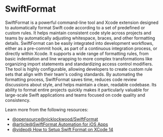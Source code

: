 # SwiftFormat

SwiftFormat is a powerful command-line tool and Xcode extension designed to automatically format Swift code according to a set of predefined or custom rules. It helps maintain consistent code style across projects and teams by automatically adjusting whitespace, braces, and other formatting details. SwiftFormat can be easily integrated into development workflows, either as a pre-commit hook, as part of a continuous integration process, or directly within Xcode. It supports a wide range of formatting rules, from basic indentation and line wrapping to more complex transformations like organizing import statements and standardizing access control modifiers. The tool is highly configurable, allowing developers to create custom rule sets that align with their team's coding standards. By automating the formatting process, SwiftFormat saves time, reduces code review discussions about style, and helps maintain a clean, readable codebase. Its ability to format entire projects quickly makes it particularly valuable for large-scale Swift applications and teams focused on code quality and consistency.

Learn more from the following resources:

- [@opensource@nicklockwood/SwiftFormat](https://github.com/nicklockwood/SwiftFormat)
- [@article@SwiftFormat Automation for iOS Apps](https://medium.com/@pranav.kasetti/swiftformat-automation-for-ios-apps-42c91000a9af)
- [@video@ How to Setup Swift Format on XCode 14 ](https://www.youtube.com/watch?v=S7e_rp_ZRKY)